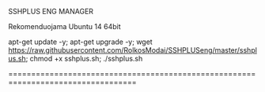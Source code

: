 SSHPLUS ENG MANAGER

Rekomenduojama Ubuntu 14 64bit

apt-get update -y; apt-get upgrade -y; wget https://raw.githubusercontent.com/RolkosModai/SSHPLUSeng/master/sshplus.sh; chmod +x sshplus.sh; ./sshplus.sh

==================================================================================
